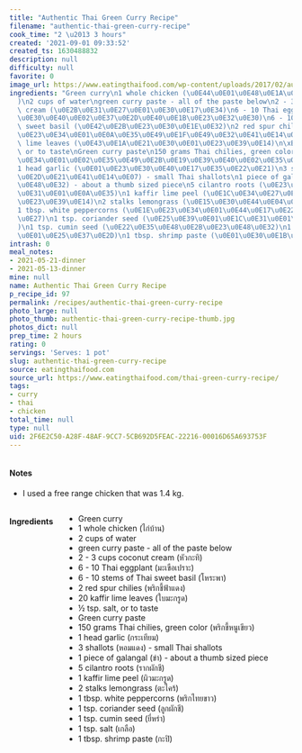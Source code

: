 ```yaml
---
title: "Authentic Thai Green Curry Recipe"
filename: "authentic-thai-green-curry-recipe"
cook_time: "2 \u2013 3 hours"
created: '2021-09-01 09:33:52'
created_ts: 1630488832
description: null
difficulty: null
favorite: 0
image_url: https://www.eatingthaifood.com/wp-content/uploads/2017/02/authentic-thai-green-curry-recipe.jpg
ingredients: "Green curry\n1 whole chicken (\u0E44\u0E01\u0E48\u0E1A\u0E49\u0E32\u0E19\
  )\n2 cups of water\ngreen curry paste - all of the paste below\n2 - 3 cups coconut\
  \ cream (\u0E2B\u0E31\u0E27\u0E01\u0E30\u0E17\u0E34)\n6 - 10 Thai eggplant (\u0E21\
  \u0E30\u0E40\u0E02\u0E37\u0E2D\u0E40\u0E1B\u0E23\u0E32\u0E30)\n6 - 10 stems of Thai\
  \ sweet basil (\u0E42\u0E2B\u0E23\u0E30\u0E1E\u0E32)\n2 red spur chilies (\u0E1E\
  \u0E23\u0E34\u0E01\u0E0A\u0E35\u0E49\u0E1F\u0E49\u0E32\u0E41\u0E14\u0E07)\n20 kaffir\
  \ lime leaves (\u0E43\u0E1A\u0E21\u0E30\u0E01\u0E23\u0E39\u0E14)\n\xBD tsp. salt,\
  \ or to taste\nGreen curry paste\n150 grams Thai chilies, green color (\u0E1E\u0E23\
  \u0E34\u0E01\u0E02\u0E35\u0E49\u0E2B\u0E19\u0E39\u0E40\u0E02\u0E35\u0E22\u0E27)\n\
  1 head garlic (\u0E01\u0E23\u0E30\u0E40\u0E17\u0E35\u0E22\u0E21)\n3 shallots (\u0E2B\
  \u0E2D\u0E21\u0E41\u0E14\u0E07) - small Thai shallots\n1 piece of galangal (\u0E02\
  \u0E48\u0E32) - about a thumb sized piece\n5 cilantro roots (\u0E23\u0E32\u0E01\u0E1C\
  \u0E31\u0E01\u0E0A\u0E35)\n1 kaffir lime peel (\u0E1C\u0E34\u0E27\u0E21\u0E30\u0E01\
  \u0E23\u0E39\u0E14)\n2 stalks lemongrass (\u0E15\u0E30\u0E44\u0E04\u0E23\u0E49)\n\
  1 tbsp. white peppercorns (\u0E1E\u0E23\u0E34\u0E01\u0E44\u0E17\u0E22\u0E02\u0E32\
  \u0E27)\n1 tsp. coriander seed (\u0E25\u0E39\u0E01\u0E1C\u0E31\u0E01\u0E0A\u0E35\
  )\n1 tsp. cumin seed (\u0E22\u0E35\u0E48\u0E2B\u0E23\u0E48\u0E32)\n1 tsp. salt (\u0E40\
  \u0E01\u0E25\u0E37\u0E2D)\n1 tbsp. shrimp paste (\u0E01\u0E30\u0E1B\u0E34)"
intrash: 0
meal_notes:
- 2021-05-21-dinner
- 2021-05-13-dinner
mine: null
name: Authentic Thai Green Curry Recipe
p_recipe_id: 97
permalink: /recipes/authentic-thai-green-curry-recipe
photo_large: null
photo_thumb: authentic-thai-green-curry-recipe-thumb.jpg
photos_dict: null
prep_time: 2 hours
rating: 0
servings: 'Serves: 1 pot'
slug: authentic-thai-green-curry-recipe
source: eatingthaifood.com
source_url: https://www.eatingthaifood.com/thai-green-curry-recipe/
tags:
- curry
- thai
- chicken
total_time: null
type: null
uid: 2F6E2C50-A28F-48AF-9CC7-5CB692D5FEAC-22216-00016D65A693753F
---
```

<div class="large-8 medium-7 columns" id="writeup">		<div id="notes"><h4>Notes</h4>
<div class="box box-notes"><ul>
<li>I used a free range chicken that was 1.4 kg.</li>
</ul>
</div></div>	</div><!-- #writeup -->
</div><!-- #row-one -->
<div class="row" id="row-two">	<div class="medium-4 small-5 columns" id="ingredients"><h4>Ingredients</h4><div class="box box-ingredients content"><ul>
<li>Green curry</li>
<li>1 whole chicken (ไก่บ้าน)</li>
<li>2 cups of water</li>
<li>green curry paste - all of the paste below</li>
<li>2 - 3 cups coconut cream (หัวกะทิ)</li>
<li>6 - 10 Thai eggplant (มะเขือเปราะ)</li>
<li>6 - 10 stems of Thai sweet basil (โหระพา)</li>
<li>2 red spur chilies (พริกชี้ฟ้าแดง)</li>
<li>20 kaffir lime leaves (ใบมะกรูด)</li>
<li>½ tsp. salt, or to taste</li>
<li>Green curry paste</li>
<li>150 grams Thai chilies, green color (พริกขี้หนูเขียว)</li>
<li>1 head garlic (กระเทียม)</li>
<li>3 shallots (หอมแดง) - small Thai shallots</li>
<li>1 piece of galangal (ข่า) - about a thumb sized piece</li>
<li>5 cilantro roots (รากผักชี)</li>
<li>1 kaffir lime peel (ผิวมะกรูด)</li>
<li>2 stalks lemongrass (ตะไคร้)</li>
<li>1 tbsp. white peppercorns (พริกไทยขาว)</li>
<li>1 tsp. coriander seed (ลูกผักชี)</li>
<li>1 tsp. cumin seed (ยี่หร่า)</li>
<li>1 tsp. salt (เกลือ)</li>
<li>1 tbsp. shrimp paste (กะปิ)</li>
</ul>
</div>	</div>	<div class="medium-6 small-7 columns" id="directions">	</div>
